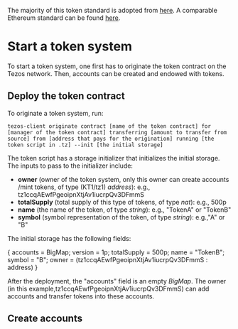 The majority of this token standard is adopted from [here](https://github.com/OCamlPro/liquidity/blob/next/tests/others/token.liq).  A comparable Ethereum standard can be found [here](https://github.com/ethereum/EIPs/blob/master/EIPS/eip-20.md).

# Start a token system

To start a token system, one first has to originate the token contract on the Tezos network.  Then, accounts can be created and endowed with tokens.

## Deploy the token contract

To originate a token system, run: 

```tezos-client originate contract [name of the token contract] for [manager of the token contract] transferring [amount to transfer from source] from [address that pays for the origination] running [the token script in .tz] --init [the initial storage]``` 

The token script has a storage initializer that initializes the initial storage.  The inputs to pass to the initializer include:

- **owner** (owner of the token system, only this owner can create accounts /mint tokens, of type (KT1/tz1) *address*): 
e.g., tz1ccqAEwfPgeoipnXtjAv1iucrpQv3DFmmS
- **totalSupply** (total supply of this type of tokens, of type *nat*): e.g., 500p
- **name** (the name of the token, of type *string*): e.g., "TokenA" or "TokenB" 
- **symbol** (symbol representation of the token, of type *string*): e.g.,"A" or "B" 

The initial storage has the following fields:

{
  accounts = BigMap;
  version = 1p;
  totalSupply = 500p;
  name = "TokenB";
  symbol = "B";
  owner = (tz1ccqAEwfPgeoipnXtjAv1iucrpQv3DFmmS : address)
}

After the deployment, the "accounts" field is an empty *BigMap*.  The owner (in this example,tz1ccqAEwfPgeoipnXtjAv1iucrpQv3DFmmS) can add accounts and transfer tokens into these accounts. 

## Create accounts


